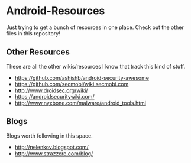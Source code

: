 # Android-Resources

Just trying to get a bunch of resources in one place. Check out the other files in this repository!

## Other Resources

These are all the other wikis/resources I know that track this kind of stuff.

- https://github.com/ashishb/android-security-awesome
- https://github.com/secmobi/wiki.secmobi.com
- http://www.droidsec.org/wiki/
- https://androidsecuritywiki.com/
- http://www.nyxbone.com/malware/android_tools.html

## Blogs
Blogs worth following in this space.

- http://nelenkov.blogspot.com/
- http://www.strazzere.com/blog/
